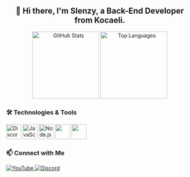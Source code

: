 <h2 align="center">👋 Hi there, I'm Slenzy, a Back-End Developer from Kocaeli.</h2>

<div align="center">
  <img src="https://github-readme-stats.vercel.app/api?username=SlenzyCode&show_icons=true&include_all_commits=true&count_private=true&theme=dracula&hide_border=true" alt="GitHub Stats" height="180" />
  <img src="https://github-readme-stats.vercel.app/api/top-langs/?username=SlenzyCode&layout=compact&langs_count=6&theme=dracula&hide_border=true" alt="Top Languages" height="180" />
</div>

### 🛠️ Technologies & Tools
<div align="left">
  <img src="https://cdn.jsdelivr.net/gh/devicons/devicon/icons/discordjs/discordjs-original.svg" alt="Discord.js" height="40" />
  <img src="https://cdn.jsdelivr.net/gh/devicons/devicon/icons/javascript/javascript-original.svg" alt="JavaScript" height="40" />
  <img src="https://cdn.jsdelivr.net/gh/devicons/devicon/icons/nodejs/nodejs-original.svg" alt="Node.js" height="40" />
  <img src="https://www.freepnglogos.com/uploads/javascript/js-circle-black-design-logo-30.png" height="40" />
  <img src="https://www.svgrepo.com/show/354119/nodejs-icon.svg" height="40"/>
<!--   <img src="https://cdn.jsdelivr.net/gh/devicons/devicon/icons/mongodb/mongodb-original.svg" alt="MongoDB" height="40" /> -->
</div>

### 📫 Connect with Me
<div align="left">
  <a href="https://www.youtube.com/@slenzyycode" target="_blank">
    <img src="https://img.shields.io/badge/-YouTube-FF0000?style=for-the-badge&logo=youtube&logoColor=white" alt="YouTube" />
  </a>
  <a href="https://discord.com/users/1070795507082985524" target="_blank">
    <img src="https://img.shields.io/badge/-Discord-7289DA?style=for-the-badge&logo=discord&logoColor=white" alt="Discord" />
  </a>
</div>
